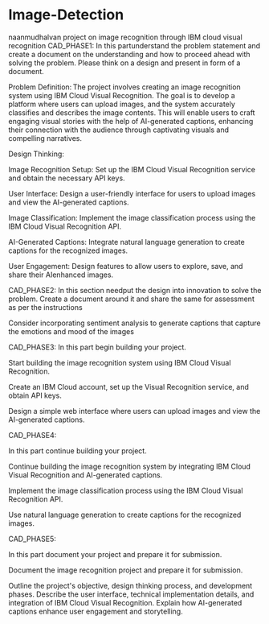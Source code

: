 # Image-Detection
naanmudhalvan project on image recognition through IBM cloud visual recognition CAD_PHASE1: In this partunderstand the problem statement and create a document on the understanding and how to proceed ahead with solving the problem. Please think on a design and present in form of a document. 

Problem Definition: The project involves creating an image recognition system using IBM Cloud Visual Recognition. The goal is to develop a platform where users can upload images, and the system accurately classifies and describes the image contents. This will enable users to craft engaging visual stories with the help of AI-generated captions, enhancing their connection with the audience through captivating visuals and compelling narratives.

Design Thinking:

Image Recognition Setup: Set up the IBM Cloud Visual Recognition service and obtain the necessary API keys.

User Interface: Design a user-friendly interface for users to upload images and view the AI-generated captions.

Image Classification: Implement the image classification process using the IBM Cloud Visual Recognition API.

AI-Generated Captions: Integrate natural language generation to create captions for the recognized images.

User Engagement: Design features to allow users to explore, save, and share their AIenhanced images.

CAD_PHASE2: In this section needput the design into innovation to solve the problem. Create a document around it and share the same for assessment as per the instructions

Consider incorporating sentiment analysis to generate captions that capture the emotions and mood of the images

CAD_PHASE3: In this part begin building your project.

Start building the image recognition system using IBM Cloud Visual Recognition.

Create an IBM Cloud account, set up the Visual Recognition service, and obtain API keys.

Design a simple web interface where users can upload images and view the AI-generated captions.

CAD_PHASE4:

In this part continue building your project.

Continue building the image recognition system by integrating IBM Cloud Visual Recognition and AI-generated captions.

Implement the image classification process using the IBM Cloud Visual Recognition API.

Use natural language generation to create captions for the recognized images.

CAD_PHASE5:

In this part document your project and prepare it for submission.

Document the image recognition project and prepare it for submission.

Outline the project's objective, design thinking process, and development phases. Describe the user interface, technical implementation details, and integration of IBM Cloud Visual Recognition. Explain how AI-generated captions enhance user engagement and storytelling.
